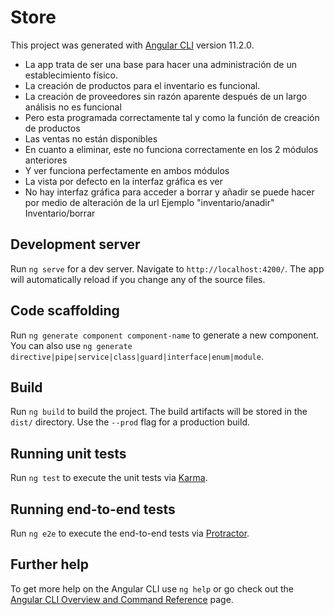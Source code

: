 # Store

This project was generated with [Angular CLI](https://github.com/angular/angular-cli) version 11.2.0.

- La app trata de ser una base para hacer una administración de un establecimiento físico.
- La creación de productos para el inventario es funcional.
- La creación de proveedores sin razón aparente después de un largo análisis no es funcional
- Pero esta programada correctamente tal y como la función de creación de productos
- Las ventas no están disponibles
- En cuanto a eliminar, este no funciona correctamente en los 2 módulos anteriores
- Y ver funciona perfectamente en ambos módulos
- La vista por defecto en la interfaz gráfica es ver
- No hay interfaz gráfica para acceder a borrar y añadir se puede hacer por medio de alteración de la url
	Ejemplo "inventario/anadir"
	Inventario/borrar


## Development server

Run `ng serve` for a dev server. Navigate to `http://localhost:4200/`. The app will automatically reload if you change any of the source files.

## Code scaffolding

Run `ng generate component component-name` to generate a new component. You can also use `ng generate directive|pipe|service|class|guard|interface|enum|module`.

## Build

Run `ng build` to build the project. The build artifacts will be stored in the `dist/` directory. Use the `--prod` flag for a production build.

## Running unit tests

Run `ng test` to execute the unit tests via [Karma](https://karma-runner.github.io).

## Running end-to-end tests

Run `ng e2e` to execute the end-to-end tests via [Protractor](http://www.protractortest.org/).

## Further help

To get more help on the Angular CLI use `ng help` or go check out the [Angular CLI Overview and Command Reference](https://angular.io/cli) page.
